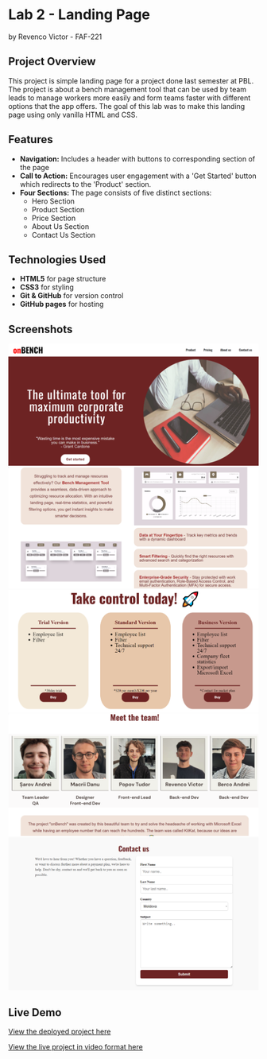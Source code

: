 # Lab 2 - Landing Page

by Revenco Victor - FAF-221

## Project Overview
This project is simple landing page for a project done last semester at PBL. The project is about a bench management tool that can be used by team leads to manage workers more easily and form teams faster with different options that the app offers. The goal of this lab was to make this landing page using only vanilla HTML and CSS. 

## Features
- **Navigation:** Includes a header with buttons to corresponding section of the page
- **Call to Action:** Encourages user engagement with a 'Get Started' button which redirects to the 'Product' section.
- **Four Sections:** The page consists of five distinct sections:
  - Hero Section
  - Product Section
  - Price Section
  - About Us Section
  - Contact Us Section

## Technologies Used
- **HTML5** for page structure
- **CSS3** for styling
- **Git & GitHub** for version control
- **GitHub pages** for hosting

## Screenshots
![Hero page](screenshots/Hero_page.png)
![Product page](screenshots/Product_page.png)
![Price page](screenshots/Price_page.png)
![About us page](screenshots/About_us_page.png)
![Contact us page](screenshots/Contact_us_page.png)


## Live Demo
[View the deployed project here](https://kipitokisk.github.io/WEB_Lab/)

[View the live project in video format here](https://drive.google.com/file/d/1D8i5AnQ6T3Mo5ZnGR_agDhbhpX4I3mme/view?usp=sharing)